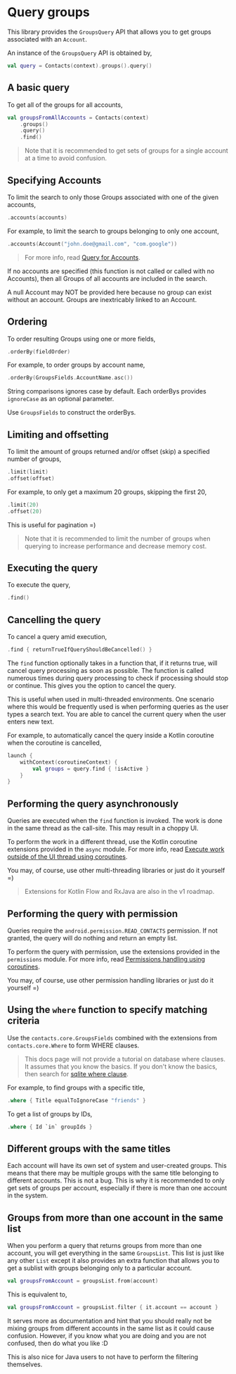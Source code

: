 # Query groups

This library provides the `GroupsQuery` API that allows you to get groups associated with an 
`Account`.

An instance of the `GroupsQuery` API is obtained by,

```kotlin
val query = Contacts(context).groups().query()
```

## A basic query

To get all of the groups for all accounts,

```kotlin
val groupsFromAllAccounts = Contacts(context)
    .groups()
    .query()
    .find()
```

> Note that it is recommended to get sets of groups for a single account at a time to avoid confusion.

## Specifying Accounts

To limit the search to only those Groups associated with one of the given accounts,

```kotlin
.accounts(accounts)
```

For example, to limit the search to groups belonging to only one account,

```kotlin
.accounts(Account("john.doe@gmail.com", "com.google"))
```

> For more info, read [Query for Accounts](./../accounts/query-accounts.md).

If no accounts are specified (this function is not called or called with no Accounts), then all
Groups of all accounts are included in the search.

A null Account may NOT be provided here because no group can exist without an account. Groups are
inextricably linked to an Account.

## Ordering

To order resulting Groups using one or more fields,

```kotlin
.orderBy(fieldOrder)
```

For example, to order groups by account name,

```kotlin
.orderBy(GroupsFields.AccountName.asc())
```

String comparisons ignores case by default. Each orderBys provides `ignoreCase` as an optional
parameter.

Use `GroupsFields` to construct the orderBys.

## Limiting and offsetting

To limit the amount of groups returned and/or offset (skip) a specified number of groups,

```kotlin
.limit(limit)
.offset(offset)
```

For example, to only get a maximum 20 groups, skipping the first 20,

```kotlin
.limit(20)
.offset(20)
```

This is useful for pagination =)

> Note that it is recommended to limit the number of groups when querying to increase performance
> and decrease memory cost.

## Executing the query

To execute the query,

```kotlin
.find()
```

## Cancelling the query

To cancel a query amid execution,

```kotlin
.find { returnTrueIfQueryShouldBeCancelled() }
```

The `find` function optionally takes in a function that, if it returns true, will cancel query
processing as soon as possible. The function is called numerous times during query processing to
check if processing should stop or continue. This gives you the option to cancel the query.

This is useful when used in multi-threaded environments. One scenario where this would be frequently
used is when performing queries as the user types a search text. You are able to cancel the current
query when the user enters new text.

For example, to automatically cancel the query inside a Kotlin coroutine when the coroutine is cancelled,

```kotlin
launch {
    withContext(coroutineContext) {
        val groups = query.find { !isActive }
    }
}
```

## Performing the query asynchronously

Queries are executed when the `find` function is invoked. The work is done in the same thread as
the call-site. This may result in a choppy UI.

To perform the work in a different thread, use the Kotlin coroutine extensions provided in the `async` module.
For more info, read [Execute work outside of the UI thread using coroutines](./../async/async-execution-coroutines.md).

You may, of course, use other multi-threading libraries or just do it yourself =)

> Extensions for Kotlin Flow and RxJava are also in the v1 roadmap.

## Performing the query with permission

Queries require the `android.permission.READ_CONTACTS` permission. If not granted, the query will 
do nothing and return an empty list.

To perform the query with permission, use the extensions provided in the `permissions` module.
For more info, read [Permissions handling using coroutines](./../permissions/permissions-handling-coroutines.md).

You may, of course, use other permission handling libraries or just do it yourself =)

## Using the `where` function to specify matching criteria

Use the `contacts.core.GroupsFields` combined with the extensions from `contacts.core.Where` to form
WHERE clauses. 

> This docs page will not provide a tutorial on database where clauses. It assumes that you know the basics. 
> If you don't know the basics, then search for [sqlite where clause](https://www.google.com/search?q=sqlite+where+clause). 

For example, to find groups with a specific title,

```kotlin
.where { Title equalToIgnoreCase "friends" }
```

To get a list of groups by IDs,

```kotlin
.where { Id `in` groupIds }
```

## Different groups with the same titles
  
Each account will have its own set of system and user-created groups. This means that there may be
multiple groups with the same title belonging to different accounts. This is not a bug. This is why
it is recommended to only get sets of groups per account, especially if there is more than one
account in the system.

## Groups from more than one account in the same list

When you perform a query that returns groups from more than one account, you will get everything
in the same `GroupsList`. This list is just like any other `List` except it also provides an extra
function that allows you to get a sublist with groups belonging only to a particular account.

```kotlin
val groupsFromAccount = groupsList.from(account)
```

This is equivalent to,

```kotlin
val groupsFromAccount = groupsList.filter { it.account == account }
```

It serves more as documentation and hint that you should really not be mixing groups from different
accounts in the same list as it could cause confusion. However, if you know what you are doing and
you are not confused, then do what you like :D 

This is also nice for Java users to not have to perform the filtering themselves.